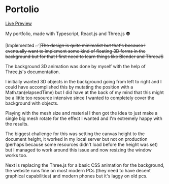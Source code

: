# Portolio

[Live Preview](https://www.johnnynava.dev/)

My portfolio, made with Typescript, React.js and Three.js 👽

[Implemented ✅]~~The design is quite minimalist but that's because I eventually want to implement some kind of floating 3D forms in the background but for that I first need to learn things like Blender and ThreeJS~~

The background 3D animation was done by myself with the help of Three.js's documentation.

I initially wanted 3D objects in the background going from left to right and I could have accomplished this by mutating the position with a Math.tan(elapsedTime) but I did have at the back of my mind that this might be a little too resource intensive since I wanted to completely cover the background with objects.

Playing with the mesh size and material I then got the idea to just make a single big mesh rotate for the effect I wanted and I'm extremely happy with the results.

The biggest challenge for this was setting the canvas height to the document height, it worked in my local server but not on production (perhaps because some resources didn't load before the height was set) but I managed to work around this issue and now resizing the window works too.

Next is replacing the Three.js for a basic CSS animation for the background, the website runs fine on most modern PCs (they need to have decent graphical capabilities) and modern phones but it's laggy on old pcs. 
